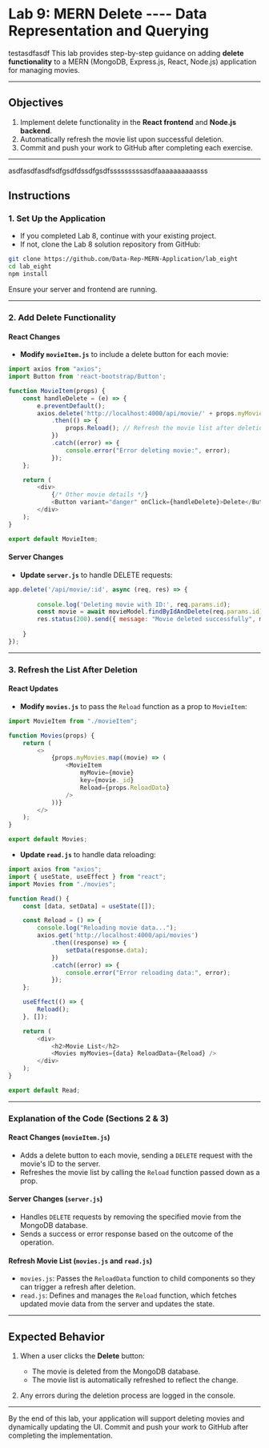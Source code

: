 # Lab 9: MERN Delete ----  Data Representation and Querying
testasdfasdf
This lab provides step-by-step guidance on adding **delete functionality** to a MERN (MongoDB, Express.js, React, Node.js) application for managing movies.

---

## Objectives

1. Implement delete functionality in the **React frontend** and **Node.js backend**.
2. Automatically refresh the movie list upon successful deletion.
3. Commit and push your work to GitHub after completing each exercise.

---
asdfasdfasdfsdfgsdfdssdfgsdfsssssssssasdfaaaaaaaaaasss
## Instructions

### 1. Set Up the Application

- If you completed Lab 8, continue with your existing project.
- If not, clone the Lab 8 solution repository from GitHub:

```bash
git clone https://github.com/Data-Rep-MERN-Application/lab_eight
cd lab_eight
npm install
```

Ensure your server and frontend are running.

---

### 2. Add Delete Functionality

#### React Changes

- **Modify `movieItem.js`** to include a delete button for each movie:

```javascript
import axios from "axios";
import Button from 'react-bootstrap/Button';

function MovieItem(props) {
    const handleDelete = (e) => {
        e.preventDefault();
        axios.delete('http://localhost:4000/api/movie/' + props.myMovie._id)
            .then(() => {
                props.Reload(); // Refresh the movie list after deletion
            })
            .catch((error) => {
                console.error("Error deleting movie:", error);
            });
    };

    return (
        <div>
            {/* Other movie details */}
            <Button variant="danger" onClick={handleDelete}>Delete</Button>
        </div>
    );
}

export default MovieItem;
```

#### Server Changes

- **Update `server.js`** to handle DELETE requests:

```javascript
app.delete('/api/movie/:id', async (req, res) => {
  
        console.log('Deleting movie with ID:', req.params.id);
        const movie = await movieModel.findByIdAndDelete(req.params.id);
        res.status(200).send({ message: "Movie deleted successfully", movie });
        
    }
});
```

---

### 3. Refresh the List After Deletion

#### React Updates

- **Modify `movies.js`** to pass the `Reload` function as a prop to `MovieItem`:

```javascript
import MovieItem from "./movieItem";

function Movies(props) {
    return (
        <>
            {props.myMovies.map((movie) => (
                <MovieItem
                    myMovie={movie}
                    key={movie._id}
                    Reload={props.ReloadData}
                />
            ))}
        </>
    );
}

export default Movies;
```

- **Update `read.js`** to handle data reloading:

```javascript
import axios from "axios";
import { useState, useEffect } from "react";
import Movies from "./movies";

function Read() {
    const [data, setData] = useState([]);

    const Reload = () => {
        console.log("Reloading movie data...");
        axios.get('http://localhost:4000/api/movies')
            .then((response) => {
                setData(response.data);
            })
            .catch((error) => {
                console.error("Error reloading data:", error);
            });
    };

    useEffect(() => {
        Reload();
    }, []);

    return (
        <div>
            <h2>Movie List</h2>
            <Movies myMovies={data} ReloadData={Reload} />
        </div>
    );
}

export default Read;
```

---

### Explanation of the Code (Sections 2 & 3)

#### **React Changes (`movieItem.js`)**
- Adds a delete button to each movie, sending a `DELETE` request with the movie's ID to the server.
- Refreshes the movie list by calling the `Reload` function passed down as a prop.

#### **Server Changes (`server.js`)**
- Handles `DELETE` requests by removing the specified movie from the MongoDB database.
- Sends a success or error response based on the outcome of the operation.

#### **Refresh Movie List (`movies.js` and `read.js`)**
- `movies.js`: Passes the `ReloadData` function to child components so they can trigger a refresh after deletion.
- `read.js`: Defines and manages the `Reload` function, which fetches updated movie data from the server and updates the state.

---

## Expected Behavior

1. When a user clicks the **Delete** button:
   - The movie is deleted from the MongoDB database.
   - The movie list is automatically refreshed to reflect the change.

2. Any errors during the deletion process are logged in the console.

---

By the end of this lab, your application will support deleting movies and dynamically updating the UI. Commit and push your work to GitHub after completing the implementation.